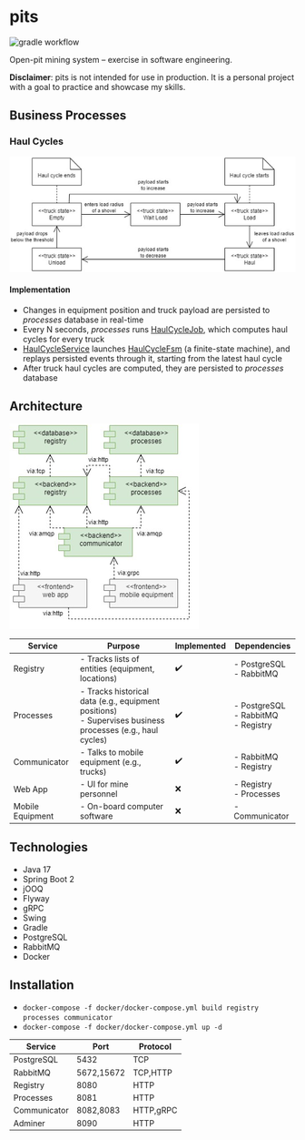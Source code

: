 # pits

![gradle workflow](https://github.com/vkremianskii/pits/actions/workflows/gradle.yml/badge.svg)

Open-pit mining system – exercise in software engineering.

**Disclaimer**: pits is not intended for use in production. It is a personal project with a goal to practice and showcase my skills.

## Business Processes

### Haul Cycles

![State diagram](doc/haul-cycles.jpg)

#### Implementation

- Changes in equipment position and truck payload are persisted to *processes* database in real-time
- Every N seconds, *processes* runs [HaulCycleJob](processes/src/main/java/com/github/vkremianskii/pits/processes/job/HaulCycleJob.java), which computes haul cycles for every truck
- [HaulCycleService](processes/src/main/java/com/github/vkremianskii/pits/processes/logic/HaulCycleService.java) launches [HaulCycleFsm](processes/src/main/java/com/github/vkremianskii/pits/processes/logic/fsm/HaulCycleFsm.java) (a finite-state machine), and replays persisted events through it, starting from the latest haul cycle
- After truck haul cycles are computed, they are persisted to *processes* database

## Architecture

![Component diagram](doc/components.jpg)

|Service|Purpose|Implemented|Dependencies|
|-|-|-|-|
|Registry|- Tracks lists of entities (equipment, locations)|:heavy_check_mark:|- PostgreSQL<br>- RabbitMQ|
|Processes|- Tracks historical data (e.g., equipment positions)<br>- Supervises business processes (e.g., haul cycles)|:heavy_check_mark:|- PostgreSQL<br>- RabbitMQ<br>- Registry|
|Communicator|- Talks to mobile equipment (e.g., trucks)|:heavy_check_mark:|- RabbitMQ<br>- Registry|
|Web App|- UI for mine personnel|:x:|- Registry<br>- Processes|
|Mobile Equipment|- On-board computer software|:x:|- Communicator|

## Technologies

- Java 17
- Spring Boot 2
- jOOQ
- Flyway
- gRPC
- Swing
- Gradle
- PostgreSQL
- RabbitMQ
- Docker

## Installation

- `docker-compose -f docker/docker-compose.yml build registry processes communicator`
- `docker-compose -f docker/docker-compose.yml up -d`

|Service|Port|Protocol|
|-|-|-|
|PostgreSQL|5432|TCP|
|RabbitMQ|5672,15672|TCP,HTTP|
|Registry|8080|HTTP|
|Processes|8081|HTTP|
|Communicator|8082,8083|HTTP,gRPC|
|Adminer|8090|HTTP|

